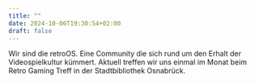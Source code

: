 ```yaml
---
title: ""
date: 2024-10-06T19:30:54+02:00
draft: false
---
```


Wir sind die retroOS. Eine Community die sich rund um den Erhalt der Videospielkultur kümmert.
Aktuell treffen wir uns einmal im Monat beim Retro Gaming Treff in der Stadtbibliothek Osnabrück.